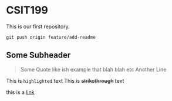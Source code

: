 # CSIT199

This is our first repository.

~~~
git push origin feature/add-readme
~~~

## Some Subheader

> Some Quote like ish example that blah blah etc
> Another Line

This is `highlighted` text
This is ~~strikethrough~~ text

this is a [link](https://google.com)
